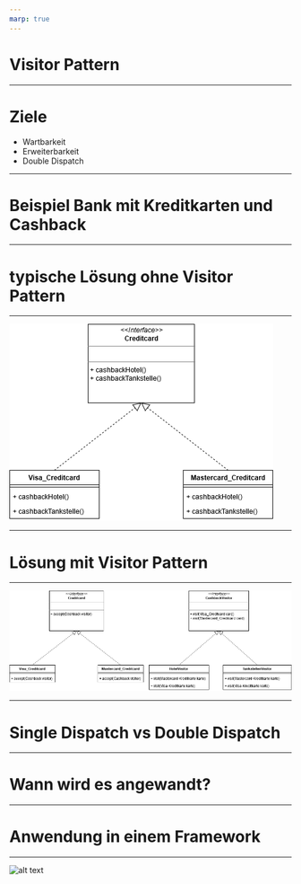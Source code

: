 ```yaml
---
marp: true
---
```


# Visitor Pattern

---

# Ziele
- Wartbarkeit
- Erweiterbarkeit
- Double Dispatch

---

# Beispiel Bank mit Kreditkarten und Cashback

---

# typische Lösung ohne Visitor Pattern

--- 

<style scoped>
section {
  position: absolute;
  top: 50%;
  left: 50%;
  transform: translate(-50%, -50%);
}
</style>

![alt text](https://raw.githubusercontent.com/aschi2403/design-patterns-visitor-pattern/master/Visitor-Bank-example-without-Visitor.png "UML mit Visitor Pattern")

---

# Lösung mit Visitor Pattern

---

![alt text](https://raw.githubusercontent.com/aschi2403/design-patterns-visitor-pattern/master/Visitor-Bank-example-with-Visitor.png "UML mit Anwendung des Visitor Patterns")

---

# Single Dispatch vs Double Dispatch

---

# Wann wird es angewandt?

---

# Anwendung in einem Framework

---

![alt text](https://miro.medium.com/max/552/1*7wiAjbaU_20ZkCH4x7SOXA.jpeg "Endfolie Bild")

